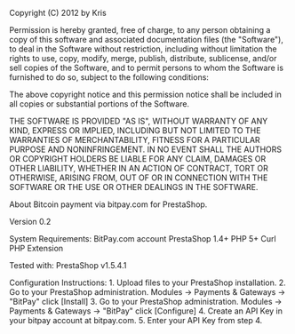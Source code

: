 Copyright (C) 2012 by Kris

Permission is hereby granted, free of charge, to any person obtaining a copy
of this software and associated documentation files (the "Software"), to deal
in the Software without restriction, including without limitation the rights
to use, copy, modify, merge, publish, distribute, sublicense, and/or sell
copies of the Software, and to permit persons to whom the Software is
furnished to do so, subject to the following conditions:

The above copyright notice and this permission notice shall be included in
all copies or substantial portions of the Software.

THE SOFTWARE IS PROVIDED "AS IS", WITHOUT WARRANTY OF ANY KIND, EXPRESS OR
IMPLIED, INCLUDING BUT NOT LIMITED TO THE WARRANTIES OF MERCHANTABILITY,
FITNESS FOR A PARTICULAR PURPOSE AND NONINFRINGEMENT. IN NO EVENT SHALL THE
AUTHORS OR COPYRIGHT HOLDERS BE LIABLE FOR ANY CLAIM, DAMAGES OR OTHER
LIABILITY, WHETHER IN AN ACTION OF CONTRACT, TORT OR OTHERWISE, ARISING FROM,
OUT OF OR IN CONNECTION WITH THE SOFTWARE OR THE USE OR OTHER DEALINGS IN
THE SOFTWARE.

About
	Bitcoin payment via bitpay.com for PrestaShop.

Version 0.2
	
System Requirements:
	BitPay.com account
	PrestaShop 1.4+
	PHP 5+
	Curl PHP Extension

Tested with:
  PrestaShop v1.5.4.1

Configuration Instructions:
	1. Upload files to your PrestaShop installation.
	2. Go to your PrestaShop administration. Modules -> Payments & Gateways -> "BitPay" click [Install]
	3. Go to your PrestaShop administration. Modules -> Payments & Gateways -> "BitPay" click [Configure]
	4. Create an API Key in your bitpay account at bitpay.com.
	5. Enter your API Key from step 4.
